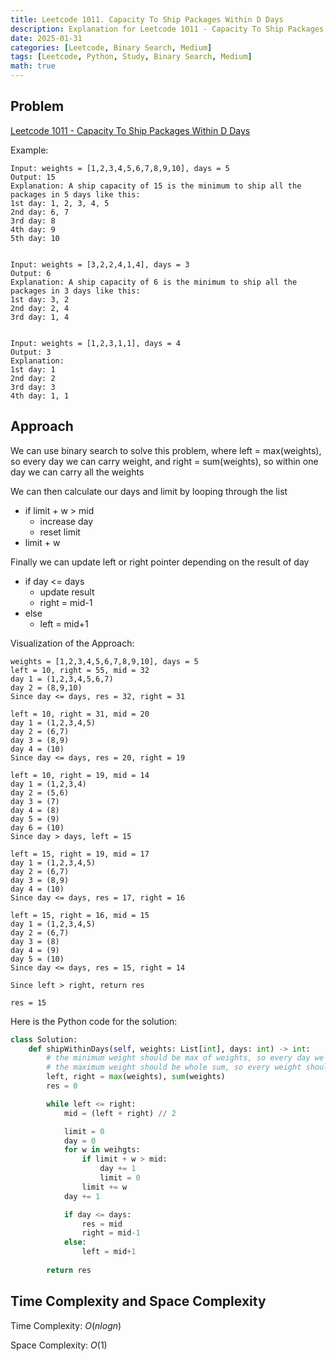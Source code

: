 ```yaml
---
title: Leetcode 1011. Capacity To Ship Packages Within D Days
description: Explanation for Leetcode 1011 - Capacity To Ship Packages Within D Days, and its solution in Python.
date: 2025-01-31
categories: [Leetcode, Binary Search, Medium]
tags: [Leetcode, Python, Study, Binary Search, Medium]
math: true
---
```


## Problem
[Leetcode 1011 - Capacity To Ship Packages Within D Days](https://leetcode.com/problems/capacity-to-ship-packages-within-d-days/description/)

Example:
```
Input: weights = [1,2,3,4,5,6,7,8,9,10], days = 5
Output: 15
Explanation: A ship capacity of 15 is the minimum to ship all the packages in 5 days like this:
1st day: 1, 2, 3, 4, 5
2nd day: 6, 7
3rd day: 8
4th day: 9
5th day: 10


Input: weights = [3,2,2,4,1,4], days = 3
Output: 6
Explanation: A ship capacity of 6 is the minimum to ship all the packages in 3 days like this:
1st day: 3, 2
2nd day: 2, 4
3rd day: 1, 4


Input: weights = [1,2,3,1,1], days = 4
Output: 3
Explanation:
1st day: 1
2nd day: 2
3rd day: 3
4th day: 1, 1
```

## Approach

We can use binary search to solve this problem, where left = max(weights), so every day we can carry weight, and right = sum(weights), so within one day we can carry all the weights

We can then calculate our days and limit by looping through the list
- if limit + w > mid
    - increase day
    - reset limit
- limit + w

Finally we can update left or right pointer depending on the result of day
- if day <= days
    - update result
    - right = mid-1
- else
    - left = mid+1

Visualization of the Approach:
```
weights = [1,2,3,4,5,6,7,8,9,10], days = 5
left = 10, right = 55, mid = 32
day 1 = (1,2,3,4,5,6,7)
day 2 = (8,9,10)
Since day <= days, res = 32, right = 31

left = 10, right = 31, mid = 20
day 1 = (1,2,3,4,5)
day 2 = (6,7)
day 3 = (8,9)
day 4 = (10)
Since day <= days, res = 20, right = 19

left = 10, right = 19, mid = 14
day 1 = (1,2,3,4)
day 2 = (5,6)
day 3 = (7)
day 4 = (8)
day 5 = (9)
day 6 = (10)
Since day > days, left = 15

left = 15, right = 19, mid = 17
day 1 = (1,2,3,4,5)
day 2 = (6,7)
day 3 = (8,9)
day 4 = (10)
Since day <= days, res = 17, right = 16

left = 15, right = 16, mid = 15
day 1 = (1,2,3,4,5)
day 2 = (6,7)
day 3 = (8)
day 4 = (9)
day 5 = (10)
Since day <= days, res = 15, right = 14

Since left > right, return res

res = 15
```

Here is the Python code for the solution:
```python
class Solution:
    def shipWithinDays(self, weights: List[int], days: int) -> int:
        # the minimum weight should be max of weights, so every day we can carry weight
        # the maximum weight should be whole sum, so every weight should be able to carried in one day
        left, right = max(weights), sum(weights)
        res = 0

        while left <= right:
            mid = (left + right) // 2

            limit = 0
            day = 0
            for w in weihgts:
                if limit + w > mid:
                    day += 1
                    limit = 0
                limit += w
            day += 1

            if day <= days:
                res = mid
                right = mid-1
            else:
                left = mid+1
        
        return res    
```
## Time Complexity and Space Complexity

Time Complexity: $O(n log n)$

Space Complexity: $O(1)$
